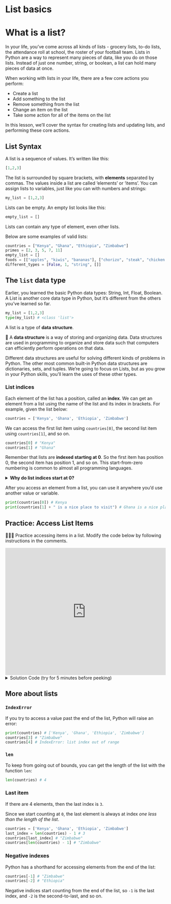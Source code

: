 # List basics

# What is a list?

In your life, you’ve come across all kinds of lists - grocery lists, to-do lists, the attendance roll at school, the roster of your football team. Lists in Python are a way to represent many pieces of data, like you do on those lists. Instead of just one number, string, or boolean, a list can hold many pieces of data at once.

When working with lists in your life, there are a few core actions you perform:

- Create a list
- Add something to the list
- Remove something from the list
- Change an item on the list
- Take some action for all of the items on the list

In this lesson, we’ll cover the syntax for creating lists and updating lists, and performing these core actions.

## List Syntax

A list is a sequence of values. It’s written like this:

```python
[1,2,3]
```

The list is surrounded by square brackets, with **elements** separated by commas. The values inside a list are called ‘elements’ or ‘items’. You can assign lists to variables, just like you can with numbers and strings:

```python
my_list = [1,2,3]
```

Lists can be empty. An empty list looks like this:

```python
empty_list = []
```

Lists can contain any type of element, even other lists.

Below are some examples of valid lists:

```python
countries = ["Kenya", "Ghana", "Ethiopia", "Zimbabwe"]
primes = [2, 3, 5, 7, 11]
empty_list = []
foods = [["apples", "kiwis", "bananas"], ["chorizo", "steak", "chicken nuggets"], ["ice cream", "popcorn", "chocolate bars"]]
different_types = [False, 1, "string", []]
```

## The `list` data type

Earlier, you learned the basic Python data types: String, Int, Float, Boolean. A List is another core data type in Python, but it’s different from the others you’ve learned so far.

```python
my_list = [1,2,3]
type(my_list) # <class 'list'>
```

A list is a type of **data structure**.

<aside>

📗 A **data structure** is a way of storing and organizing data. Data structures are used in programming to organize and store data such that computers can efficiently perform operations on that data.

</aside>

Different data structures are useful for solving different kinds of problems in Python. The other most common built-in Python data structures are dictionaries, sets, and tuples. We’re going to focus on Lists, but as you grow in your Python skills, you’ll learn the uses of these other types.

### List indices

Each element of the list has a position, called an **index**. We can get an element from a list using the name of the list and its index in brackets. For example, given the list below:

```python
countries = ['Kenya', 'Ghana', 'Ethiopia', 'Zimbabwe']
```

We can access the first list item using `countries[0]`, the second list item using `countries[1]`, and so on.

```python
countries[0] # "Kenya"
countries[1] # "Ghana"
```

Remember that lists are **indexed starting at 0**. So the first item has position 0, the second item has position 1, and so on. This start-from-zero numbering is common to almost all programming languages.

<details>
<summary><strong>Why do list indices start at 0?</strong></summary>

You can think of a list index as an **offset.** Indexes answer the question: _"How many spaces from the start do I go to find the item?"_

![array_indices_explanation.png](/lessons/lists/list-basics/array-indices-explanation.png)

In this list, you have to move 0 spaces to get to `"Kenya"`, so it is at index `0`. You have to move 2 spaces to get to Ethiopia, so it is at index `2`.

```python
countries[0] # "Kenya"
countries[2] # "Ethiopia"
```

</details>

After you access an element from a list, you can use it anywhere you’d use another value or variable.

```python
print(countries[0]) # Kenya
print(countries[1] + " is a nice place to visit") # Ghana is a nice place to visit
```

## Practice: Access List Items

<aside>

👩🏿‍💻 Practice accessing items in a list. Modify the code below by following instructions in the comments.

</aside>

<iframe src="https://trinket.io/embed/python/7a8f4f2dbb" width="100%" height="400" frameborder="0" marginwidth="0" marginheight="0" allowfullscreen></iframe>

<details>
<summary>Solution Code (try for 5 minutes before peeking)</summary>

```python
tallest_buildings = ["Burj Khalifa", "Merdeka 118", "Shanghai Tower", "Abraj Al-Bait Clock Tower", "Ping An International Finance Centre", "Lotte World Tower"]

print(tallest_buildings[0])
print(tallest_buildings[2])
print(tallest_buildings[1], "is taller than", tallest_buildings[5])
```

</details>

## More about lists

### `IndexError`

If you try to access a value past the end of the list, Python will raise an error:

```python
print(countries) # ['Kenya', 'Ghana', 'Ethiopia', 'Zimbabwe']
countries[3] # "Zimbabwe"
countries[4] # IndexError: list index out of range
```

### `len`

To keep from going out of bounds, you can get the length of the list with the function `len`:

```python
len(countries) # 4
```

### Last item

If there are 4 elements, then the last index is `3`.

Since we start counting at `0`, the last element is always at index _one less than the length of the list_.

```python
countries = ['Kenya', 'Ghana', 'Ethiopia', 'Zimbabwe']
last_index = len(countries) - 1 # 3
countries[last_index] # "Zimbabwe"
countries[len(countries) - 1] # "Zimbabwe"
```

### Negative indexes

Python has a shorthand for accessing elements from the end of the list:

```python
countries[-1] # "Zimbabwe"
countries[-2] # "Ethiopia"
```

Negative indices start counting from the end of the list, so `-1` is the last index, and `-2` is the second-to-last, and so on.